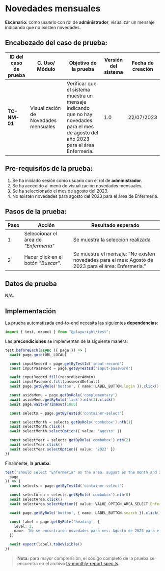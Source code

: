 # Novedades mensuales

**Escenario:** como usuario con rol de **administrador**, visualizar un mensaje indicando que no existen novedades.

## Encabezado del caso de prueba:

| ID del caso de prueba | C. Uso/ Módulo | Objetivo de la prueba                                                                        | Versión del sistema | Fecha de creación |
| --------------------- | -------------- | -------------------------------------------------------------------------------------------- | ------------------- | ----------------- |
| **TC-NM-01**          | Visualización de Novedades mensuales | Verificar que el sistema muestra un mensaje indicando que no hay novedades para el mes de agosto del año 2023 para el área Enfermeria. | 1.0                 | 22/07/2023        |

## Pre-requisitos de la prueba:

1. Se ha iniciado sesión como usuario con el rol de **administrador**.
2. Se ha accedido al menú de visualización novedades mensuales.
3. Se ha seleccionado el mes de agosto del 2023.
4. No existen novedades para agosto del 2023 para el área de Enfermeria.

## Pasos de la prueba:

| Paso | Acción                                                                 | Resultado esperado                                                                                                                                                               |
| ---- | ---------------------------------------------------------------------- | -------------------------------------------------------------------------------------------------------------------------------------------------------------------------------- |
| 1 | Seleccionar el área de _"Enfermería"_ | Se muestra la selección realizada |
| 2 | Hacer click en el botón _"Buscar"_. | Se muestra el mensaje: "No existen novedades para el mes: Agosto de 2023 para el área: Enfermeria." |

## Datos de prueba

N/A.

## Implementación

La prueba automatizada end-to-end necesita las siguientes **dependencias**:

```typescript
import { test, expect } from "@playwright/test";
```

Las **precondiciones** se implementan de la siguiente manera:

```typescript
test.beforeEach(async ({ page }) => {
  await page.goto(URL_LOCAL)

  const inputRecord = page.getByTestId('input-record')
  const inputPassword = page.getByTestId('input-password')

  await inputRecord.fill(recordUserAdmin)
  await inputPassword.fill(passwordDefault)
  await page.getByRole('button', { name: LABEL_BUTTON.login }).click()

  const asideMenu = page.getByRole('complementary')
  await asideMenu.getByRole('link').nth(3).click()
  await page.waitForTimeout(1000)

  const selects = page.getByTestId('container-select')

  const selectMonth = selects.getByRole('combobox').nth(1)
  await selectMonth.click()
  await selectMonth.selectOption({ value: 'agosto' })

  const selectYear = selects.getByRole('combobox').nth(2)
  await selectYear.click()
  await selectYear.selectOption({ value: '2023' })
})
```

Finalmente, la **prueba**:

```typescript
test('should select "Enfermeria" as the area, august as the month and 2023 as year and display a label to indicating that there are no news/notes for that area', async ({
  page
}) => {
  const selects = page.getByTestId('container-select')

  const selectArea = selects.getByRole('combobox').nth(0)
  await selectArea.click()
  await selectArea.selectOption({ value: VALUE_OPTION_AREA_SELECT.Enfermeria })

  await page.getByRole('button', { name: LABEL_BUTTON.search }).click()

  const label = page.getByRole('heading', {
    level: 2,
    name: 'No se encontraron novedades para mes: Agosto de 2023 para el area: Enfermeria'
  })

  await expect(label).toBeVisible()
})
```

> **Nota:** para mayor comprensión, el código completo de la prueba se encuentra en el archivo [ts-monthly-report.spec.ts]().